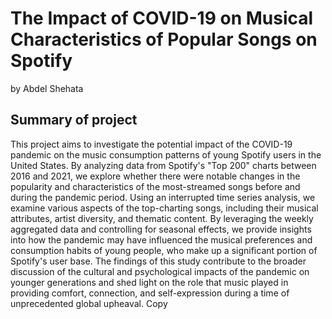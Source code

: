 # The Impact of COVID-19 on Musical Characteristics of Popular Songs on Spotify

by Abdel Shehata 

## Summary of project

This project aims to investigate the potential impact of the COVID-19 pandemic on the music consumption patterns of young Spotify users in the United States. By analyzing data from Spotify's "Top 200" charts between 2016 and 2021, we explore whether there were notable changes in the popularity and characteristics of the most-streamed songs before and during the pandemic period. Using an interrupted time series analysis, we examine various aspects of the top-charting songs, including their musical attributes, artist diversity, and thematic content. By leveraging the weekly aggregated data and controlling for seasonal effects, we provide insights into how the pandemic may have influenced the musical preferences and consumption habits of young people, who make up a significant portion of Spotify's user base. The findings of this study contribute to the broader discussion of the cultural and psychological impacts of the pandemic on younger generations and shed light on the role that music played in providing comfort, connection, and self-expression during a time of unprecedented global upheaval. Copy